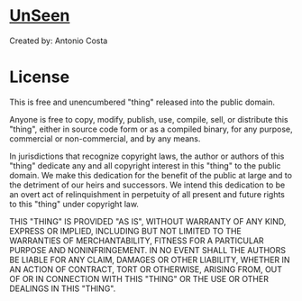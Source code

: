 [UnSeen](https://bottled-ant.github.io/UnSeen/)
===
Created by: Antonio Costa

License
===

This is free and unencumbered "thing" released into the public domain.

Anyone is free to copy, modify, publish, use, compile, sell, or
distribute this "thing", either in source code form or as a compiled
binary, for any purpose, commercial or non-commercial, and by any
means.

In jurisdictions that recognize copyright laws, the author or authors
of this "thing" dedicate any and all copyright interest in this
"thing" to the public domain. We make this dedication for the benefit
of the public at large and to the detriment of our heirs and
successors. We intend this dedication to be an overt act of
relinquishment in perpetuity of all present and future rights to this
"thing" under copyright law.

THIS "THING" IS PROVIDED "AS IS", WITHOUT WARRANTY OF ANY KIND,
EXPRESS OR IMPLIED, INCLUDING BUT NOT LIMITED TO THE WARRANTIES OF
MERCHANTABILITY, FITNESS FOR A PARTICULAR PURPOSE AND NONINFRINGEMENT.
IN NO EVENT SHALL THE AUTHORS BE LIABLE FOR ANY CLAIM, DAMAGES OR
OTHER LIABILITY, WHETHER IN AN ACTION OF CONTRACT, TORT OR OTHERWISE,
ARISING FROM, OUT OF OR IN CONNECTION WITH THIS "THING" OR THE USE OR
OTHER DEALINGS IN THIS "THING".
